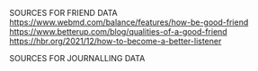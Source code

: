 SOURCES FOR FRIEND DATA
https://www.webmd.com/balance/features/how-be-good-friend
https://www.betterup.com/blog/qualities-of-a-good-friend
https://hbr.org/2021/12/how-to-become-a-better-listener

SOURCES FOR JOURNALLING DATA
